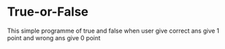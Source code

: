 # True-or-False
This simple programme of true and false when user give correct ans give 1 point and wrong ans give 0 point
